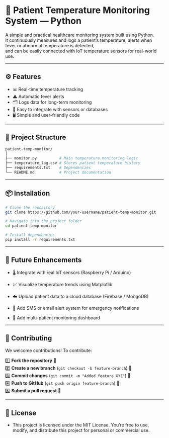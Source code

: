 # 🏥 Patient Temperature Monitoring System — Python

A simple and practical healthcare monitoring system built using Python.  
It continuously measures and logs a patient’s temperature, alerts when fever or abnormal temperature is detected,  
and can be easily connected with IoT temperature sensors for real-world use.

---

## ⚙️ Features
- 📊 Real-time temperature tracking  
- ⚠️ Automatic fever alerts  
- 🗂️ Logs data for long-term monitoring  
- 🧠 Easy to integrate with sensors or databases  
- 🖥️ Simple and user-friendly code  

---

## 🧱 Project Structure
```bash
patient-temp-monitor/
│
├── monitor.py          # Main temperature monitoring logic
├── temperature_log.csv # Stores patient temperature history
├── requirements.txt    # Dependencies
└── README.md           # Project documentation
```
---
## 📦 Installation
```bash
# Clone the repository
git clone https://github.com/your-username/patient-temp-monitor.git

# Navigate into the project folder
cd patient-temp-monitor

# Install dependencies
pip install -r requirements.txt

```
---
## 🚀 Future Enhancements
- 🌡️ Integrate with real IoT sensors (Raspberry Pi / Arduino)

- 📈 Visualize temperature trends using Matplotlib

- ☁️ Upload patient data to a cloud database (Firebase / MongoDB)

- 📲 Add SMS or email alert system for emergency notifications

- 🧠 Add multi-patient monitoring dashboard
---

## 🤝 Contributing
We welcome contributions! To contribute:

1️⃣ **Fork the repository** 🍴  
2️⃣ **Create a new branch** (`git checkout -b feature-branch`) 🌿  
3️⃣ **Commit changes** (`git commit -m "Added feature XYZ"`) 📝  
4️⃣ **Push to GitHub** (`git push origin feature-branch`) 🚀  
5️⃣ **Submit a pull request** 🔄  

---

## 📜 License
- This project is licensed under the MIT License. You’re free to use, modify, and distribute this project for personal or commercial use.
